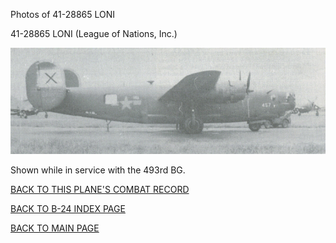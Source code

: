 
Photos of 41-28865 LONI






 




41-28865 LONI (League of Nations, Inc.)  
  

![](41-28865.jpg)  

Shown while in service with the 493rd BG.  
  

[BACK TO THIS PLANE'S COMBAT RECORD](../b24s/41-28865.md)  

[BACK TO B-24 INDEX PAGE](../000b24s.md)  

[BACK TO MAIN PAGE](../index.md)



